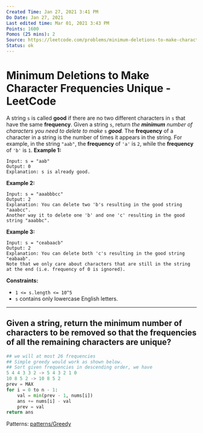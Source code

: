 ```yaml
---
Created Time: Jan 27, 2021 3:41 PM
Do Date: Jan 27, 2021
Last edited time: Mar 01, 2021 3:43 PM
Points: 1600
Pomos (25 mins): 2
Source: https://leetcode.com/problems/minimum-deletions-to-make-character-frequencies-unique/
Status: ok
---
```


# Minimum Deletions to Make Character Frequencies Unique - LeetCode

A string `s` is called **good** if there are no two different characters in `s` that have the same **frequency**.
Given a string `s`, return *the **minimum** number of characters you need to delete to make* `s` ***good**.*
The **frequency** of a character in a string is the number of times it appears in the string. For example, in the string `"aab"`, the **frequency** of `'a'` is `2`, while the **frequency** of `'b'` is `1`.
**Example 1:**
```
Input: s = "aab"
Output: 0
Explanation: s is already good.
```
**Example 2:**
```
Input: s = "aaabbbcc"
Output: 2
Explanation: You can delete two 'b's resulting in the good string "aaabcc".
Another way it to delete one 'b' and one 'c' resulting in the good string "aaabbc".
```
**Example 3:**
```
Input: s = "ceabaacb"
Output: 2
Explanation: You can delete both 'c's resulting in the good string "eabaab".
Note that we only care about characters that are still in the string at the end (i.e. frequency of 0 is ignored).
```
**Constraints:**
- `1 <= s.length <= 10^5`
- `s` contains only lowercase English letters.
---
Given a string, return the minimum number of characters to be removed so that the frequencies of all the remaining characters are unique?
---
```python
## we will at most 26 frequencies
## Simple greedy would work as shown below. 
## Sort given frequencies in descending order, we have 
5 4 4 3 3 2 -> 5 4 3 2 1 0
10 8 5 2 -> 10 8 5 2
prev = MAX
for i = 0 to n - 1:
	val = min(prev - 1, nums[i])
	ans += nums[i] - val
	prev = val
return ans
```
Patterns: [patterns/Greedy](patterns/Greedy.md)